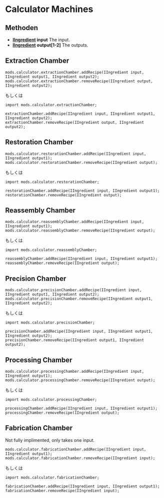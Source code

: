 # Calculator Machines

## Methoden

- **[IIngredient](/Vanilla/Variable_Types/IIngredient/) input** The input.
- **[IIngredient](/Vanilla/Variable_Types/IIngredient/) output[1-2]** The outputs.

## Extraction Chamber

```zenscript
mods.calculator.extractionChamber.addRecipe(IIngredient input, IIngredient output1, IIngredient output2);
mods.calculator.extractionChamber.removeRecipe(IIngredient output, IIngredient output2);
```
もしくは
```zenscript
import mods.calculator.extractionChamber;

extractionChamber.addRecipe(IIngredient input, IIngredient output1, IIngredient output2);
extractionChamber.removeRecipe(IIngredient output, IIngredient output2);
```

## Restoration Chamber

```zenscript
mods.calculator.restorationChamber.addRecipe(IIngredient input, IIngredient output1);
mods.calculator.restorationChamber.removeRecipe(IIngredient output);
```
もしくは
```zenscript
import mods.calculator.restorationChamber;

restorationChamber.addRecipe(IIngredient input, IIngredient output1);
restorationChamber.removeRecipe(IIngredient output);
```

## Reassembly Chamber

```zenscript
mods.calculator.reassemblyChamber.addRecipe(IIngredient input, IIngredient output1);
mods.calculator.reassemblyChamber.removeRecipe(IIngredient output);
```
もしくは
```zenscript
import mods.calculator.reassemblyChamber;

reassemblyChamber.addRecipe(IIngredient input, IIngredient output1);
reassemblyChamber.removeRecipe(IIngredient output);
```

## Precision Chamber

```zenscript
mods.calculator.precisionChamber.addRecipe(IIngredient input, IIngredient output1, IIngredient output2);
mods.calculator.precisionChamber.removeRecipe(IIngredient output1, IIngredient output2);
```
もしくは
```zenscript
import mods.calculator.precisionChamber;

precisionChamber.addRecipe(IIngredient input, IIngredient output1, IIngredient output2);
precisionChamber.removeRecipe(IIngredient output1, IIngredient output2);
```

## Processing Chamber

```zenscript
mods.calculator.processingChamber.addRecipe(IIngredient input, IIngredient output1);
mods.calculator.processingChamber.removeRecipe(IIngredient output);
```
もしくは
```zenscript
import mods.calculator.processingChamber;

processingChamber.addRecipe(IIngredient input, IIngredient output1);
processingChamber.removeRecipe(IIngredient output);
```

## Fabrication Chamber

Not fully implimented, only takes one input.

```zenscript
mods.calculator.fabricationChamber.addRecipe(IIngredient input, IIngredient output1);
mods.calculator.fabricationChamber.removeRecipe(IIngredient input);
```
もしくは
```zenscript
import mods.calculator.fabricationChamber;

fabricationChamber.addRecipe(IIngredient input, IIngredient output1);
fabricationChamber.removeRecipe(IIngredient input);
```